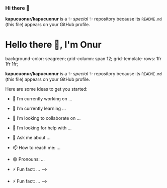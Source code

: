 ### Hi there 👋


**kapucuonur/kapucuonur** is a ✨ _special_ ✨ repository because its `README.md` (this file) appears on your GitHub profile.



# Hello there 👋, I'm Onur

background-color: seagreen;
    grid-column: span 12;
    grid-template-rows: 1fr 1fr 1fr;


**kapucuonur/kapucuonur** is a ✨ _special_ ✨ repository because its `README.md` (this file) appears on your GitHub profile.

Here are some ideas to get you started:

- 🔭 I’m currently working on ...
- 🌱 I’m currently learning ...
- 👯 I’m looking to collaborate on ...
- 🤔 I’m looking for help with ...
- 💬 Ask me about ...
- 📫 How to reach me: ...
- 😄 Pronouns: ...
- ⚡ Fun fact: ...
-->


- ⚡ Fun fact: ...
-->

